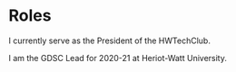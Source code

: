 # Roles


I currently serve as the President of the HWTechClub.

I am the GDSC Lead for 2020-21 at Heriot-Watt University.
